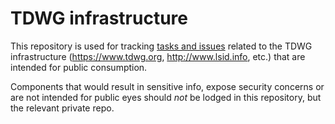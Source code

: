 # TDWG infrastructure

This repository is used for tracking [tasks and issues](https://github.com/tdwg/tdwg.org/issues) related to the TDWG infrastructure (https://www.tdwg.org, http://www.lsid.info, etc.) that are intended for public consumption.

Components that would result in sensitive info, expose security concerns or are not intended for public eyes should *not* be lodged in this repository, but the relevant private repo.
